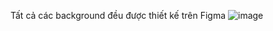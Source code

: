 
Tất cả các background đều được thiết kế trên Figma
![image](https://user-images.githubusercontent.com/77708167/216843097-b913e4d5-27e8-430d-b18e-09ae7e3f9c71.png)

